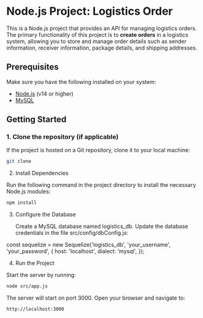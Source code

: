 
# Node.js Project: Logistics Order 

This is a Node.js project that provides an API for managing logistics orders. The primary functionality of this project is to **create orders** in a logistics system, allowing you to store and manage order details such as sender information, receiver information, package details, and shipping addresses.

## Prerequisites

Make sure you have the following installed on your system:
- [Node.js](https://nodejs.org/) (v14 or higher)
- [MySQL](https://www.mysql.com/)

## Getting Started

### 1. Clone the repository (if applicable)
If the project is hosted on a Git repository, clone it to your local machine:
```bash
git clone 
```
2. Install Dependencies

Run the following command in the project directory to install the necessary Node.js modules:

```bash
npm install
```
3. Configure the Database

    Create a MySQL database named logistics_db.
    Update the database credentials in the file src/config/dbConfig.js:

const sequelize = new Sequelize('logistics_db', 'your_username', 'your_password', {
    host: 'localhost',
    dialect: 'mysql',
});

4. Run the Project

Start the server by running:

```bash
node src/app.js
```

The server will start on port 3000. Open your browser and navigate to:

```bash
http://localhost:3000
```
